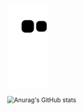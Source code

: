 ![github contribution grid snake animation](https://raw.githubusercontent.com/thosewhoyoulove/thosewhoyoulove/output/github-contribution-grid-snake.svg)



![Anurag's GitHub stats](https://github-readme-stats.vercel.app/api?username=thosewhoyoulove&show_icons=true&theme=tokyonight)
